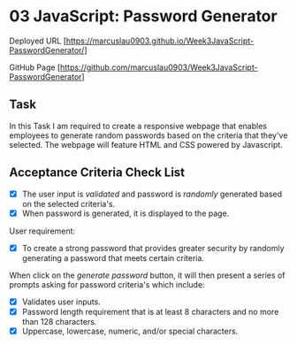 # 03 JavaScript: Password Generator

Deployed URL [https://marcuslau0903.github.io/Week3JavaScript-PasswordGenerator/]

GitHub Page [https://github.com/marcuslau0903/Week3JavaScript-PasswordGenerator]

## Task 

In this Task I am required to create a responsive webpage that enables employees to generate random passwords based on the criteria that they've selected. The webpage will feature HTML and CSS powered by Javascript. 

## Acceptance Criteria Check List
- [x] The user input is *validated* and password is *randomly* generated based on the selected criteria's. 
- [x] When password is generated, it is displayed to the page.

User requirement:
- [x] To create a strong password that provides greater security by randomly generating a password that meets certain criteria. 

When click on the *generate password* button, it will then present a series of prompts asking for password criteria's which include:
- [x] Validates user inputs. 
- [x] Password length requirement that is at least 8 characters and no more than 128 characters. 
- [x] Uppercase, lowercase, numeric, and/or special characters.
